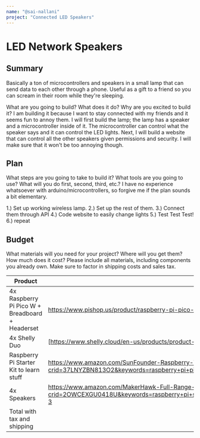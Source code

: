 ```yaml
---
name: "@sai-nallani"
project: "Connected LED Speakers"
---
```


# LED Network Speakers

## Summary
Basically a ton of microcontrollers and speakers in a small lamp that can send data to each other through a phone. Useful as a gift to a friend so you can scream
in their room while they're sleeping.

What are you going to build? What does it do? Why are you excited to build it?
I am building it because I want to stay connected with my friends and it seems fun to annoy them. I will first build the lamp; the lamp has a speaker and a microcontroller
inside of it. The microcontroller can control what the speaker says and it can control the LED lights. Next, I will build a website that can control all the other speakers
given permissions and security. I will make sure that it won't be too annoying though.
## Plan

What steps are you going to take to build it? What tools are you going to use? What will you do first, second, third, etc.?
I have no experience whatsoever with arduino/microcontrollers, so forgive me if the plan sounds a bit elementary. 

1.) Set up working wireless lamp.
2.) Set up the rest of them.
3.) Connect them through API
4.) Code website to easily change lights
5.) Test Test Test!
6.) repeat
## Budget

What materials will you need for your project? Where will you get them? How much does it cost? Please include all materials, including components you already own. Make sure to factor in shipping costs and sales tax.

| Product         | Supplier/Link                         | Cost   |
| --------------- | ------------------------------------- | ------ |
| 4x Raspberry Pi Pico W + Breadboard + Headerset  | https://www.pishop.us/product/raspberry-pi-pico-w/ | $12.40 * 4 = $49.60 |
| 4x Shelly Duo | [https://www.shelly.cloud/en-us/products/product-overview/shelly-duo-rgbw-gu10/4xbulbrgbwgu10-us]  | $47.96 |
| Raspberry Pi Starter Kit to learn stuff| https://www.amazon.com/SunFounder-Raspberry-Tutorials-MicroPython-Compatible/dp/B09Z6DJ633/ref=sr_1_4?crid=37LNYZBN813O2&keywords=raspberry+pi+pico+kit&qid=1673671751&sprefix=raspberry+pi+pico+ki%2Caps%2C118&sr=8-4 | $58.88 |
| 4x Speakers | https://www.amazon.com/MakerHawk-Full-Range-Advertising-Connector-Separating/dp/B07GJ4GH67/ref=sr_1_3?crid=2OWCEXGU0418U&keywords=raspberry+pi+speakers&qid=1673672099&sprefix=raspberry+pi+speaker%2Caps%2C134&sr=8-3 | $25.98 |
| Total with tax and shipping |                                       | $209.10 |
